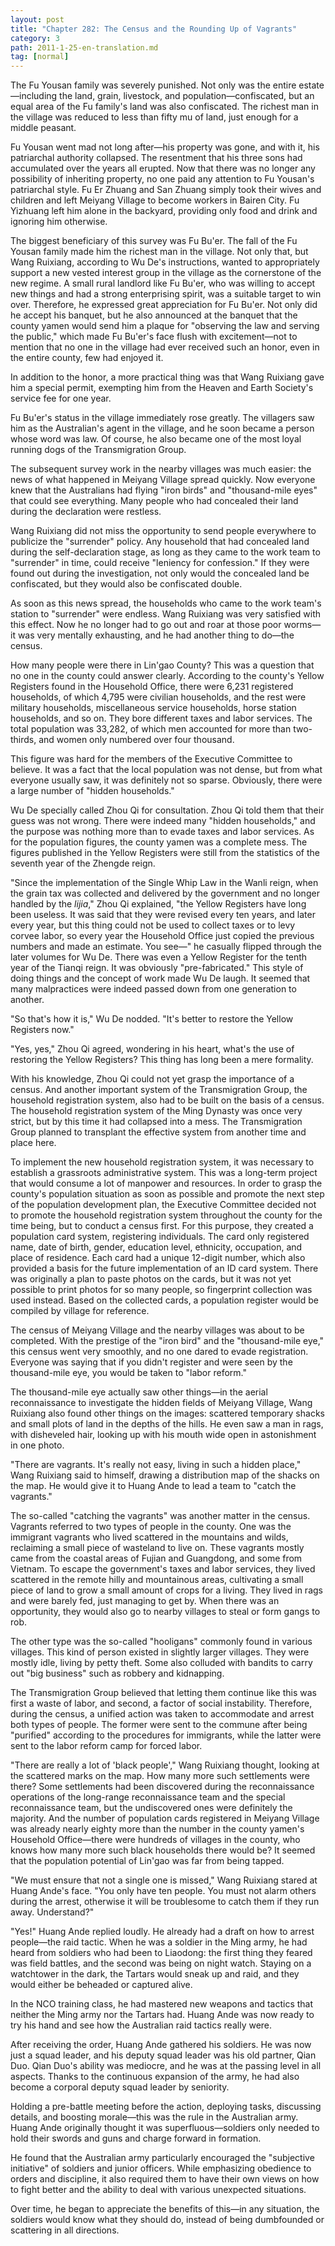 ```yaml
---
layout: post
title: "Chapter 282: The Census and the Rounding Up of Vagrants"
category: 3
path: 2011-1-25-en-translation.md
tag: [normal]
---
```


The Fu Yousan family was severely punished. Not only was the entire estate—including the land, grain, livestock, and population—confiscated, but an equal area of the Fu family's land was also confiscated. The richest man in the village was reduced to less than fifty mu of land, just enough for a middle peasant.

Fu Yousan went mad not long after—his property was gone, and with it, his patriarchal authority collapsed. The resentment that his three sons had accumulated over the years all erupted. Now that there was no longer any possibility of inheriting property, no one paid any attention to Fu Yousan's patriarchal style. Fu Er Zhuang and San Zhuang simply took their wives and children and left Meiyang Village to become workers in Bairen City. Fu Yizhuang left him alone in the backyard, providing only food and drink and ignoring him otherwise.

The biggest beneficiary of this survey was Fu Bu'er. The fall of the Fu Yousan family made him the richest man in the village. Not only that, but Wang Ruixiang, according to Wu De's instructions, wanted to appropriately support a new vested interest group in the village as the cornerstone of the new regime. A small rural landlord like Fu Bu'er, who was willing to accept new things and had a strong enterprising spirit, was a suitable target to win over. Therefore, he expressed great appreciation for Fu Bu'er. Not only did he accept his banquet, but he also announced at the banquet that the county yamen would send him a plaque for "observing the law and serving the public," which made Fu Bu'er's face flush with excitement—not to mention that no one in the village had ever received such an honor, even in the entire county, few had enjoyed it.

In addition to the honor, a more practical thing was that Wang Ruixiang gave him a special permit, exempting him from the Heaven and Earth Society's service fee for one year.

Fu Bu'er's status in the village immediately rose greatly. The villagers saw him as the Australian's agent in the village, and he soon became a person whose word was law. Of course, he also became one of the most loyal running dogs of the Transmigration Group.

The subsequent survey work in the nearby villages was much easier: the news of what happened in Meiyang Village spread quickly. Now everyone knew that the Australians had flying "iron birds" and "thousand-mile eyes" that could see everything. Many people who had concealed their land during the declaration were restless.

Wang Ruixiang did not miss the opportunity to send people everywhere to publicize the "surrender" policy. Any household that had concealed land during the self-declaration stage, as long as they came to the work team to "surrender" in time, could receive "leniency for confession." If they were found out during the investigation, not only would the concealed land be confiscated, but they would also be confiscated double.

As soon as this news spread, the households who came to the work team's station to "surrender" were endless. Wang Ruixiang was very satisfied with this effect. Now he no longer had to go out and roar at those poor worms—it was very mentally exhausting, and he had another thing to do—the census.

How many people were there in Lin'gao County? This was a question that no one in the county could answer clearly. According to the county's Yellow Registers found in the Household Office, there were 6,231 registered households, of which 4,795 were civilian households, and the rest were military households, miscellaneous service households, horse station households, and so on. They bore different taxes and labor services. The total population was 33,282, of which men accounted for more than two-thirds, and women only numbered over four thousand.

This figure was hard for the members of the Executive Committee to believe. It was a fact that the local population was not dense, but from what everyone usually saw, it was definitely not so sparse. Obviously, there were a large number of "hidden households."

Wu De specially called Zhou Qi for consultation. Zhou Qi told them that their guess was not wrong. There were indeed many "hidden households," and the purpose was nothing more than to evade taxes and labor services. As for the population figures, the county yamen was a complete mess. The figures published in the Yellow Registers were still from the statistics of the seventh year of the Zhengde reign.

"Since the implementation of the Single Whip Law in the Wanli reign, when the grain tax was collected and delivered by the government and no longer handled by the *lijia*," Zhou Qi explained, "the Yellow Registers have long been useless. It was said that they were revised every ten years, and later every year, but this thing could not be used to collect taxes or to levy corvee labor, so every year the Household Office just copied the previous numbers and made an estimate. You see—" he casually flipped through the later volumes for Wu De. There was even a Yellow Register for the tenth year of the Tianqi reign. It was obviously "pre-fabricated." This style of doing things and the concept of work made Wu De laugh. It seemed that many malpractices were indeed passed down from one generation to another.

"So that's how it is," Wu De nodded. "It's better to restore the Yellow Registers now."

"Yes, yes," Zhou Qi agreed, wondering in his heart, what's the use of restoring the Yellow Registers? This thing has long been a mere formality.

With his knowledge, Zhou Qi could not yet grasp the importance of a census. And another important system of the Transmigration Group, the household registration system, also had to be built on the basis of a census. The household registration system of the Ming Dynasty was once very strict, but by this time it had collapsed into a mess. The Transmigration Group planned to transplant the effective system from another time and place here.

To implement the new household registration system, it was necessary to establish a grassroots administrative system. This was a long-term project that would consume a lot of manpower and resources. In order to grasp the county's population situation as soon as possible and promote the next step of the population development plan, the Executive Committee decided not to promote the household registration system throughout the county for the time being, but to conduct a census first. For this purpose, they created a population card system, registering individuals. The card only registered name, date of birth, gender, education level, ethnicity, occupation, and place of residence. Each card had a unique 12-digit number, which also provided a basis for the future implementation of an ID card system. There was originally a plan to paste photos on the cards, but it was not yet possible to print photos for so many people, so fingerprint collection was used instead. Based on the collected cards, a population register would be compiled by village for reference.

The census of Meiyang Village and the nearby villages was about to be completed. With the prestige of the "iron bird" and the "thousand-mile eye," this census went very smoothly, and no one dared to evade registration. Everyone was saying that if you didn't register and were seen by the thousand-mile eye, you would be taken to "labor reform."

The thousand-mile eye actually saw other things—in the aerial reconnaissance to investigate the hidden fields of Meiyang Village, Wang Ruixiang also found other things on the images: scattered temporary shacks and small plots of land in the depths of the hills. He even saw a man in rags, with disheveled hair, looking up with his mouth wide open in astonishment in one photo.

"There are vagrants. It's really not easy, living in such a hidden place," Wang Ruixiang said to himself, drawing a distribution map of the shacks on the map. He would give it to Huang Ande to lead a team to "catch the vagrants."

The so-called "catching the vagrants" was another matter in the census. Vagrants referred to two types of people in the county. One was the immigrant vagrants who lived scattered in the mountains and wilds, reclaiming a small piece of wasteland to live on. These vagrants mostly came from the coastal areas of Fujian and Guangdong, and some from Vietnam. To escape the government's taxes and labor services, they lived scattered in the remote hilly and mountainous areas, cultivating a small piece of land to grow a small amount of crops for a living. They lived in rags and were barely fed, just managing to get by. When there was an opportunity, they would also go to nearby villages to steal or form gangs to rob.

The other type was the so-called "hooligans" commonly found in various villages. This kind of person existed in slightly larger villages. They were mostly idle, living by petty theft. Some also colluded with bandits to carry out "big business" such as robbery and kidnapping.

The Transmigration Group believed that letting them continue like this was first a waste of labor, and second, a factor of social instability. Therefore, during the census, a unified action was taken to accommodate and arrest both types of people. The former were sent to the commune after being "purified" according to the procedures for immigrants, while the latter were sent to the labor reform camp for forced labor.

"There are really a lot of 'black people'," Wang Ruixiang thought, looking at the scattered marks on the map. How many more such settlements were there? Some settlements had been discovered during the reconnaissance operations of the long-range reconnaissance team and the special reconnaissance team, but the undiscovered ones were definitely the majority. And the number of population cards registered in Meiyang Village was already nearly eighty more than the number in the county yamen's Household Office—there were hundreds of villages in the county, who knows how many more such black households there would be? It seemed that the population potential of Lin'gao was far from being tapped.

"We must ensure that not a single one is missed," Wang Ruixiang stared at Huang Ande's face. "You only have ten people. You must not alarm others during the arrest, otherwise it will be troublesome to catch them if they run away. Understand?"

"Yes!" Huang Ande replied loudly. He already had a draft on how to arrest people—the raid tactic. When he was a soldier in the Ming army, he had heard from soldiers who had been to Liaodong: the first thing they feared was field battles, and the second was being on night watch. Staying on a watchtower in the dark, the Tartars would sneak up and raid, and they would either be beheaded or captured alive.

In the NCO training class, he had mastered new weapons and tactics that neither the Ming army nor the Tartars had. Huang Ande was now ready to try his hand and see how the Australian raid tactics really were.

After receiving the order, Huang Ande gathered his soldiers. He was now just a squad leader, and his deputy squad leader was his old partner, Qian Duo. Qian Duo's ability was mediocre, and he was at the passing level in all aspects. Thanks to the continuous expansion of the army, he had also become a corporal deputy squad leader by seniority.

Holding a pre-battle meeting before the action, deploying tasks, discussing details, and boosting morale—this was the rule in the Australian army. Huang Ande originally thought it was superfluous—soldiers only needed to hold their swords and guns and charge forward in formation.

He found that the Australian army particularly encouraged the "subjective initiative" of soldiers and junior officers. While emphasizing obedience to orders and discipline, it also required them to have their own views on how to fight better and the ability to deal with various unexpected situations.

Over time, he began to appreciate the benefits of this—in any situation, the soldiers would know what they should do, instead of being dumbfounded or scattering in all directions.